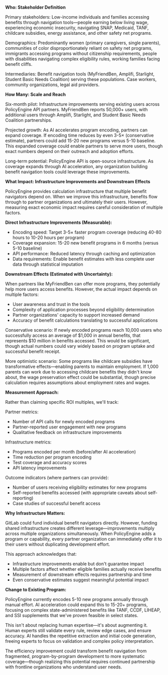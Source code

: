 **Who: Stakeholder Definition**

Primary stakeholders: Low-income individuals and families accessing benefits through navigation tools—people earning below living wage, experiencing economic insecurity, navigating SNAP, Medicaid, TANF, childcare subsidies, energy assistance, and other safety net programs.

Demographics: Predominantly women (primary caregivers, single parents), communities of color disproportionately reliant on safety net programs, immigrants accessing programs without citizenship requirements, people with disabilities navigating complex eligibility rules, working families facing benefit cliffs.

Intermediaries: Benefit navigation tools (MyFriendBen, Amplifi, Starlight, Student Basic Needs Coalition) serving these populations. Case workers, community organizations, legal aid providers.

**How Many: Scale and Reach**

Six-month pilot: Infrastructure improvements serving existing users across PolicyEngine API partners. MyFriendBen reports 50,000+ users, with additional users through Amplifi, Starlight, and Student Basic Needs Coalition partnerships.

Projected growth: As AI accelerates program encoding, partners can expand coverage. If encoding time reduces by even 3-5× (conservative estimate), partners could add 15-20 new programs versus 5-10 baseline. This expanded coverage could enable partners to serve more users, though exact numbers depend on their outreach and adoption efforts.

Long-term potential: PolicyEngine API is open-source infrastructure. As coverage expands through AI acceleration, any organization building benefit navigation tools could leverage these improvements.

**What Impact: Infrastructure Improvements and Downstream Effects**

PolicyEngine provides calculation infrastructure that multiple benefit navigators depend on. When we improve this infrastructure, benefits flow through to partner organizations and ultimately their users. However, measuring exact economic impact requires careful consideration of multiple factors.

**Direct Infrastructure Improvements (Measurable):**
- Encoding speed: Target 3-5× faster program coverage (reducing 40-80 hours to 10-20 hours per program)
- Coverage expansion: 15-20 new benefit programs in 6 months (versus 5-10 baseline)
- API performance: Reduced latency through caching and optimization
- Data requirements: Enable benefit estimates with less complete user data through statistical imputation

**Downstream Effects (Estimated with Uncertainty):**

When partners like MyFriendBen can offer more programs, they potentially help more users access benefits. However, the actual impact depends on multiple factors:
- User awareness and trust in the tools
- Complexity of application processes beyond eligibility determination
- Partner organizations' capacity to support increased demand
- Accuracy of benefit calculations translating to successful applications

Conservative scenario: If newly encoded programs reach 10,000 users who successfully access an average of $1,000 in annual benefits, that represents $10 million in benefits accessed. This would be significant, though actual numbers could vary widely based on program uptake and successful benefit receipt.

More optimistic scenario: Some programs like childcare subsidies have transformative effects—enabling parents to maintain employment. If 1,000 parents can work due to accessing childcare benefits they didn't know about, the wage preservation effect could be substantial, though precise calculation requires assumptions about employment rates and wages.

**Measurement Approach:**

Rather than claiming specific ROI multiples, we'll track:

Partner metrics:
- Number of API calls for newly encoded programs
- Partner-reported user engagement with new programs
- Qualitative feedback on infrastructure improvements

Infrastructure metrics:
- Programs encoded per month (before/after AI acceleration)
- Time reduction per program encoding
- Test coverage and accuracy scores
- API latency improvements

Outcome indicators (where partners can provide):
- Number of users receiving eligibility estimates for new programs
- Self-reported benefits accessed (with appropriate caveats about self-reporting)
- Case studies of successful benefit access

**Why Infrastructure Matters:**

GitLab could fund individual benefit navigators directly. However, funding shared infrastructure creates different leverage—improvements multiply across multiple organizations simultaneously. When PolicyEngine adds a program or capability, every partner organization can immediately offer it to their users without duplicating development effort.

This approach acknowledges that:
- Infrastructure improvements enable but don't guarantee impact
- Multiple factors affect whether eligible families actually receive benefits
- Measurement of downstream effects requires partnership and time
- Even conservative estimates suggest meaningful potential impact

**Change to Existing Program:**

PolicyEngine currently encodes 5-10 new programs annually through manual effort. AI acceleration could expand this to 15-20+ programs, focusing on complex state-administered benefits like TANF, CCDF, LIHEAP, and SSI supplements that we've proven feasible in select states.

This isn't about replacing human expertise—it's about augmenting it. Human experts still validate every rule, review edge cases, and ensure accuracy. AI handles the repetitive extraction and initial code generation, freeing experts to focus on validation and complex policy interpretation.

The efficiency improvement could transform benefit navigation from fragmented, program-by-program development to more systematic coverage—though realizing this potential requires continued partnership with frontline organizations who understand user needs.